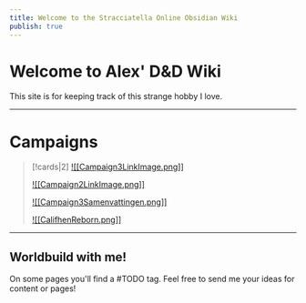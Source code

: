```yaml
---
title: Welcome to the Stracciatella Online Obsidian Wiki
publish: true
---
```

# Welcome to Alex' D&D Wiki
This site is for keeping track of this strange hobby I love. 
***
# Campaigns

> [!cards|2]
> [![[Campaign3LinkImage.png]]](<Campaign 3>)
> 
> [![[Campaign2LinkImage.png]]](<Campaign 2>)
> 
> [![[Campaign3Samenvattingen.png]]](<Campaign 3 Summaries>)
> 
> [![[CalifhenReborn.png]]](<Califhen>)

***
## Worldbuild with me!
On some pages you'll find a #TODO tag. Feel free to send me your ideas for content or pages!